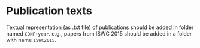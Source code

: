# Publication texts

Textual representation (as .txt file) of publications should be added in folder named `CONF+year`. 
e.g., papers from ISWC 2015 should be added in a folder with name `ISWC2015`.
